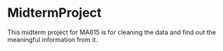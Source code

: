 # MidtermProject
This midterm project for MA615 is for cleaning the data and find out the meaningful information from it.

